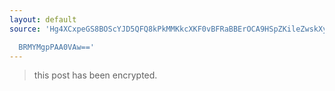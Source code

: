 ```yaml
---
layout: default
source: 'Hg4XCxpeGS8BOScYJD5QFQ8kPkMMKkcXKF0vBFRaBBErOCA9HSpZKileZwskXypET3xILl9ZHltD

  BRMYMgpPAA0VAw=='
---
```


> this post has been encrypted.